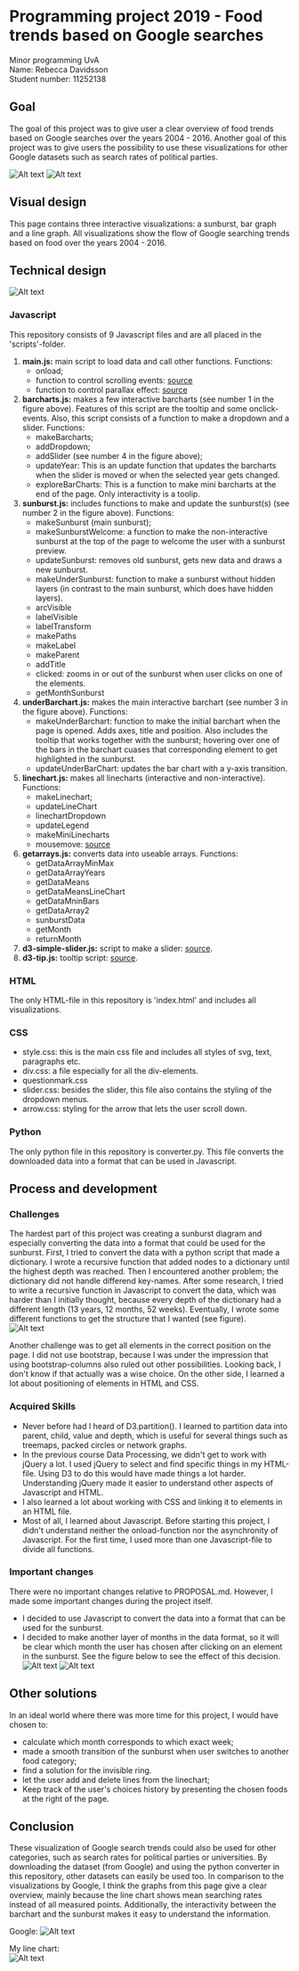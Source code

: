 # Programming project 2019 - Food trends based on Google searches
Minor programming UvA  
Name: Rebecca Davidsson  
Student number: 11252138  

## Goal
The goal of this project was to give user a clear overview of food trends based on Google searches over the years 2004 - 2016. Another goal of this project was to give users the possibility to use these visualizations for other Google datasets such as search rates of political parties.  

![Alt text](doc/page1.png)
![Alt text](doc/page2.png)

## Visual design
This page contains three interactive visualizations: a sunburst, bar graph and a line graph. All visualizations show the flow of Google searching trends based on food over the years 2004 - 2016.

## Technical design
![Alt text](doc/numbers.png)

### Javascript
This repository consists of 9 Javascript files and are all placed in the 'scripts'-folder.
1. **main.js:** main script to load data and call other functions.
Functions:
    * onload;
    * function to control scrolling events: [source](https://www.w3schools.com/jquery/tryit.asp?filename=tryjquery_eff_animate_smoothscroll)
    * function to control parallax effect: [source](https://codepen.io/martinwolf/pen/ZGXKEX/)
2. **barcharts.js:** makes a few interactive barcharts (see number 1 in the figure above). Features of this script are the tooltip and some onclick-events.
Also, this script consists of a function to make a dropdown and a slider.
Functions:
    * makeBarcharts;
    * addDropdown;
    * addSlider (see number 4 in the figure above);
    * updateYear: This is an update function that updates the barcharts when the slider is moved or when the selected year gets changed.
    * exploreBarCharts: This is a function to make mini barcharts at the end of the page. Only interactivity is a toolip.
3. **sunburst.js:** includes functions to make and update the sunburst(s) (see number 2 in the figure above).
Functions:
    * makeSunburst (main sunburst);
    * makeSunburstWelcome: a function to make the non-interactive sunburst at the top of the page to welcome the user with a sunburst preview.
    * updateSunburst: removes old sunburst, gets new data and draws a new sunburst.
    * makeUnderSunburst: function to make a sunburst without hidden layers (in contrast to the main sunburst, which does have hidden layers).
    * arcVisible
    * labelVisible
    * labelTransform
    * makePaths
    * makeLabel
    * makeParent
    * addTitle
    * clicked: zooms in or out of the sunburst when user clicks on one of the elements.
    * getMonthSunburst
4. **underBarchart.js:** makes the main interactive barchart (see number 3 in the figure above).
Functions:
    * makeUnderBarchart: function to make the initial barchart when the page is opened. Adds axes, title and position. Also includes the tooltip that works together with the sunburst; hovering over one of the bars in the barchart cuases that corresponding element to get highlighted in the sunburst.
    * updateUnderBarChart: updates the bar chart with a y-axis transition.
5. **linechart.js:** makes all linecharts (interactive and non-interactive).
Functions:
    * makeLinechart;
    * updateLineChart
    * linechartDropdown
    * updateLegend
    * makeMiniLinecharts
    * mousemove: [source](https://bl.ocks.org/alandunning/cfb7dcd7951826b9eacd54f0647f48d3)  
6. **getarrays.js:** converts data into useable arrays.
Functions:
    * getDataArrayMinMax
    * getDataArrayYears
    * getDataMeans
    * getDataMeansLineChart
    * getDataMninBars
    * getDataArray2
    * sunburstData
    * getMonth
    * returnMonth
7. **d3-simple-slider.js:** script to make a slider: [source](https://github.com/johnwalley/d3-simple-slider   ).
8. **d3-tip.js:** tooltip script: [source](https://github.com/jprichardson/d3-tooltip).

### HTML
The only HTML-file in this repository is 'index.html' and includes all visualizations.

### CSS
* style.css: this is the main css file and includes all styles of svg, text, paragraphs etc.
* div.css: a file especially for all the div-elements.
* questionmark.css
* slider.css: besides the slider, this file also contains the styling of the dropdown menus.
* arrow.css: styling for the arrow that lets the user scroll down.

### Python
The only python file in this repository is converter.py. This file converts the downloaded data into a format that can be used in Javascript.


## Process and development

### Challenges
The hardest part of this project was creating a sunburst diagram and especially converting the data into a format that could be used for the sunburst. First, I tried to convert the data with a python script that made a dictionary. I wrote a recursive function that added nodes to a dictionary until the highest depth was reached. Then I encountered another problem; the dictionary did not handle differend key-names. After some research, I tried to write a recursive function in Javascript to convert the data, which was harder than I initially thought, because every depth of the dictionary had a different length (13 years, 12 months, 52 weeks). Eventually, I wrote some different functions to get the structure that I wanted (see figure).  
![Alt text](doc/sunburst_format.png)

Another challenge was to get all elements in the correct position on the page. I did not use bootstrap, because I was under the impression that using bootstrap-columns also ruled out other possibilities. Looking back, I don't know if that actually was a wise choice. On the other side, I learned a lot about positioning of elements in HTML and CSS.

### Acquired Skills
* Never before had I heard of D3.partition(). I learned to partition data into parent, child, value and depth, which is useful for several things such as treemaps, packed circles or network graphs.
* In the previous course Data Processing, we didn't get to work with jQuery a lot. I used jQuery to select and find specific things in my HTML-file. Using D3 to do this would have made things a lot harder. Understanding jQuery made it easier to understand other aspects of Javascript and HTML.
* I also learned a lot about working with CSS and linking it to elements in an HTML file.
* Most of all, I learned about Javascript. Before starting this project, I didn't understand neither the onload-function nor the asynchronity of Javascript. For the first time, I used more than one Javascript-file to divide all functions.  

### Important changes
There were no important changes relative to PROPOSAL.md. However, I made some important changes during the project itself.
* I decided to use Javascript to convert the data into a format that can be used for the sunburst.
* I decided to make another layer of months in the data format, so it will be clear which month the user has chosen after clicking on an element in the sunburst. See the figure below to see the effect of this decision.
![Alt text](doc/monthSunbursteffect.png)
![Alt text](doc/monthSunbursteffect0.png)

## Other solutions
In an ideal world where there was more time for this project, I would have chosen to:
* calculate which month corresponds to which exact week;
* made a smooth transition of the sunburst when user switches to another food category;
* find a solution for the invisible ring.
* let the user add and delete lines from the linechart;
* Keep track of the user's choices history by presenting the chosen foods at the right of the page.


## Conclusion
These visualization of Google search trends could also be used for other categories, such as search rates for political parties or universities. By downloading the dataset (from Google) and using the python converter in this repository, other datasets can easily be used too. In comparison to the visualizations by Google, I think the graphs from this page give a clear overview, mainly because the line chart shows mean searching rates instead of all measured points. Additionally, the interactivity between the barchart and the sunburst makes it easy to understand the information.

Google:
![Alt text](doc/grapfruitGoogle.png)


My line chart:  
![Alt text](doc/grapefruitMy.png)
